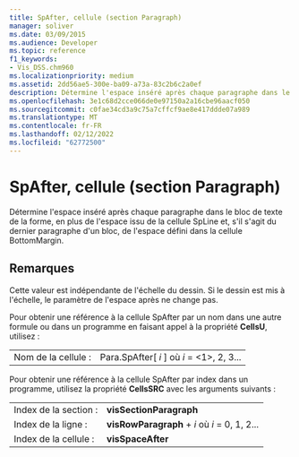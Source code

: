 ```yaml
---
title: SpAfter, cellule (section Paragraph)
manager: soliver
ms.date: 03/09/2015
ms.audience: Developer
ms.topic: reference
f1_keywords:
- Vis_DSS.chm960
ms.localizationpriority: medium
ms.assetid: 2dd56ae5-300e-ba09-a73a-83c2b6c2a0ef
description: Détermine l'espace inséré après chaque paragraphe dans le bloc de texte de la forme, en plus de l'espace issu de la cellule SpLine et, s'il s'agit du dernier paragraphe d'un bloc, de l'espace défini dans la cellule BottomMargin.
ms.openlocfilehash: 3e1c68d2cce066de0e97150a2a16cbe96aacf050
ms.sourcegitcommit: c0fae34cd3a9c75a7cffcf9ae8e417ddde07a989
ms.translationtype: MT
ms.contentlocale: fr-FR
ms.lasthandoff: 02/12/2022
ms.locfileid: "62772500"
---
```

# <a name="spafter-cell-paragraph-section"></a>SpAfter, cellule (section Paragraph)

Détermine l'espace inséré après chaque paragraphe dans le bloc de texte de la forme, en plus de l'espace issu de la cellule SpLine et, s'il s'agit du dernier paragraphe d'un bloc, de l'espace défini dans la cellule BottomMargin.
  
## <a name="remarks"></a>Remarques

Cette valeur est indépendante de l'échelle du dessin. Si le dessin est mis à l'échelle, le paramètre de l'espace après ne change pas.
  
Pour obtenir une référence à la cellule SpAfter par un nom dans une autre formule ou dans un programme en faisant appel à la propriété **CellsU**, utilisez : 
  
|||
|:-----|:-----|
| Nom de la cellule :  <br/> | Para.SpAfter[  *i*  ] où  *i*  = <1>, 2, 3... |
   
Pour obtenir une référence à la cellule SpAfter par index dans un programme, utilisez la propriété **CellsSRC** avec les arguments suivants : 
  
|||
|:-----|:-----|
| Index de la section :  <br/> |**visSectionParagraph** <br/> |
| Index de la ligne :  <br/> |**visRowParagraph** +   *i* où *i* = 0, 1, 2... |
| Index de la cellule :  <br/> |**visSpaceAfter** <br/> |
   

